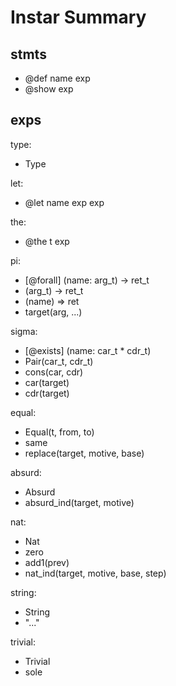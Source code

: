 # Instar Summary

## stmts

- @def name exp
- @show exp

## exps

type:
- Type

let:
- @let name exp exp

the:
- @the t exp

pi:
- [@forall] (name: arg_t) -> ret_t
- (arg_t) -> ret_t
- (name) => ret
- target(arg, ...)

sigma:
- [@exists] (name: car_t * cdr_t)
- Pair(car_t, cdr_t)
- cons(car, cdr)
- car(target)
- cdr(target)

equal:
- Equal(t, from, to)
- same
- replace(target, motive, base)

absurd:
- Absurd
- absurd_ind(target, motive)

nat:
- Nat
- zero
- add1(prev)
- nat_ind(target, motive, base, step)

string:
- String
- "..."

trivial:
- Trivial
- sole
